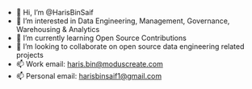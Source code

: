 - 👋 Hi, I’m @HarisBinSaif
- 👀 I’m interested in Data Engineering, Management, Governance, Warehousing & Analytics
- 🌱 I’m currently learning Open Source Contributions
- 💞️ I’m looking to collaborate on open source data engineering related projects
- 📫 Work email: haris.bin@moduscreate.com
- 📫 Personal email: harisbinsaif1@gmail.com

<!---
HarisBinSaif/HarisBinSaif is a ✨ special ✨ repository because its `README.md` (this file) appears on your GitHub profile.
You can click the Preview link to take a look at your changes.
--->
